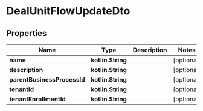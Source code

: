 
# DealUnitFlowUpdateDto

## Properties
| Name | Type | Description | Notes |
| ------------ | ------------- | ------------- | ------------- |
| **name** | **kotlin.String** |  |  [optional] |
| **description** | **kotlin.String** |  |  [optional] |
| **parentBusinessProcessId** | **kotlin.String** |  |  [optional] |
| **tenantId** | **kotlin.String** |  |  [optional] |
| **tenantEnrollmentId** | **kotlin.String** |  |  [optional] |



